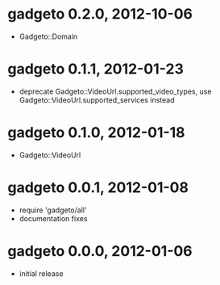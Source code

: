 # gadgeto 0.2.0, 2012-10-06

 * Gadgeto::Domain

# gadgeto 0.1.1, 2012-01-23

 * deprecate Gadgeto::VideoUrl.supported_video_types,
   use Gadgeto::VideoUrl.supported_services instead

# gadgeto 0.1.0, 2012-01-18

 * Gadgeto::VideoUrl

# gadgeto 0.0.1, 2012-01-08

 * require 'gadgeto/all'
 * documentation fixes

# gadgeto 0.0.0, 2012-01-06

 * initial release
